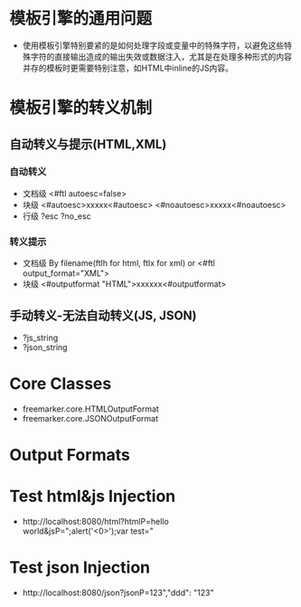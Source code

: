 # 模板引擎的通用问题
- 使用模板引擎特别要紧的是如何处理字段或变量中的特殊字符，以避免这些特殊字符的直接输出造成的输出失效或数据注入，尤其是在处理多种形式的内容并存的模板时更需要特别注意，如HTML中inline的JS内容。

# 模板引擎的转义机制
## 自动转义与提示(HTML,XML)
### 自动转义
- 文档级 <#ftl autoesc=false>
- 块级 <#autoesc>xxxxx<#autoesc>  <#noautoesc>xxxxx<#noautoesc>
- 行级 ?esc ?no_esc
### 转义提示
- 文档级 By filename(ftlh for html, ftlx for xml) or <#ftl output_format="XML">
- 块级 <#outputformat "HTML">xxxxxx<#outputformat>
## 手动转义-无法自动转义(JS, JSON)
- ?js_string
- ?json_string

# Core Classes
- freemarker.core.HTMLOutputFormat
- freemarker.core.JSONOutputFormat

# Output Formats


# Test html&js Injection
- http://localhost:8080/html?htmlP=hello<br/>world&jsP=";alert('<0>');var test=" 

# Test json Injection
- http://localhost:8080/json?jsonP=123","ddd": "123"